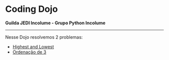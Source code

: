# Coding Dojo

**Guilda JEDI Incolume - Grupo Python Incolume**

---

Nesse Dojo resolvemos 2 problemas:

- [Highest and Lowest](./problema1.md)
- [Ordenação de 3](./problema2.md)
